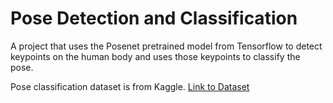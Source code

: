 # Pose Detection and Classification

A project that uses the Posenet pretrained model from Tensorflow to detect keypoints on the human body
and uses those keypoints to classify the pose.

Pose classification dataset is from Kaggle. [Link to Dataset](https://www.kaggle.com/niharika41298/yoga-poses-dataset)
